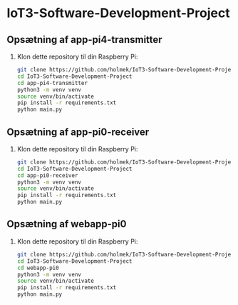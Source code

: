 # IoT3-Software-Development-Project

## Opsætning af app-pi4-transmitter

1. Klon dette repository til din Raspberry Pi:
   ```bash
   git clone https://github.com/holmek/IoT3-Software-Development-Project.git
   cd IoT3-Software-Development-Project
   cd app-pi4-transmitter
   python3 -m venv venv
   source venv/bin/activate
   pip install -r requirements.txt
   python main.py

## Opsætning af app-pi0-receiver

1. Klon dette repository til din Raspberry Pi:
   ```bash
   git clone https://github.com/holmek/IoT3-Software-Development-Project.git
   cd IoT3-Software-Development-Project
   cd app-pi0-receiver
   python3 -m venv venv
   source venv/bin/activate
   pip install -r requirements.txt
   python main.py

## Opsætning af webapp-pi0

1. Klon dette repository til din Raspberry Pi:
   ```bash
   git clone https://github.com/holmek/IoT3-Software-Development-Project.git
   cd IoT3-Software-Development-Project
   cd webapp-pi0
   python3 -m venv venv
   source venv/bin/activate
   pip install -r requirements.txt
   python main.py
